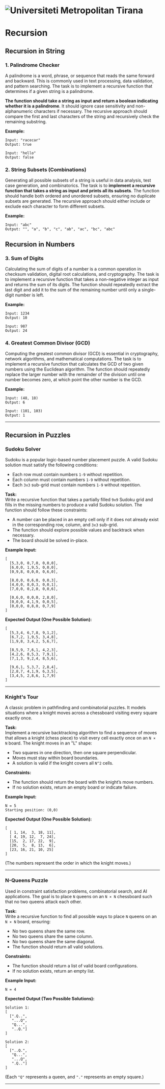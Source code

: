 # ![Universiteti Metropolitan Tirana](https://umt.edu.al/wp-content/uploads/2024/11/Universiteti-Metropolitan-Tirana.webp)  

# Recursion

## Recursion in String 

### 1. Palindrome Checker
A palindrome is a word, phrase, or sequence that reads the same forward and backward. This is commonly used in text processing, data validation, and pattern searching. The task is to implement a recursive function that determines if a given string is a palindrome. 

**The function should take a string as input and return a boolean indicating whether it is a palindrome**. It should ignore case sensitivity and non-alphanumeric characters if necessary. The recursive approach should compare the first and last characters of the string and recursively check the remaining substring. 

**Example:**
```
Input: "racecar"
Output: true

Input: "hello"
Output: false
```

### 2. String Subsets (Combinations)

Generating all possible subsets of a string is useful in data analysis, test case generation, and combinatorics. The task is to **implement a recursive function that takes a string as input and prints all its subsets**. The function should handle both ordered and unordered subsets, ensuring no duplicate subsets are generated. The recursive approach should either include or exclude each character to form different subsets. 

**Example:**
```
Input: "abc"
Output: "", "a", "b", "c", "ab", "ac", "bc", "abc"
``` 

## Recursion in Numbers

### 3. Sum of Digits
Calculating the sum of digits of a number is a common operation in checksum validation, digital root calculations, and cryptography. The task is to implement a recursive function that takes a non-negative integer as input and returns the sum of its digits. The function should repeatedly extract the last digit and add it to the sum of the remaining number until only a single-digit number is left.

**Example:**
```
Input: 1234
Output: 10

Input: 987
Output: 24
```

### 4. Greatest Common Divisor (GCD)
Computing the greatest common divisor (GCD) is essential in cryptography, network algorithms, and mathematical computations. The task is to implement a recursive function that calculates the GCD of two given numbers using the Euclidean algorithm. The function should repeatedly replace the larger number with the remainder of the division until one number becomes zero, at which point the other number is the GCD.

**Example:**
```
Input: (48, 18)
Output: 6

Input: (101, 103)
Output: 1
```

--- 

## Recursion in Puzzles

### **Sudoku Solver**  

Sudoku is a popular logic-based number placement puzzle. A valid Sudoku solution must satisfy the following conditions:  
- Each row must contain numbers `1-9` without repetition.  
- Each column must contain numbers `1-9` without repetition.  
- Each `3x3` sub-grid must contain numbers `1-9` without repetition.  

**Task:**  
Write a recursive function that takes a partially filled `9x9` Sudoku grid and fills in the missing numbers to produce a valid Sudoku solution. The function should follow these constraints:  
- A number can be placed in an empty cell only if it does not already exist in the corresponding row, column, and `3x3` sub-grid.  
- The function should explore possible values and backtrack when necessary.  
- The board should be solved in-place.  

**Example Input:**  
```
[
  [5,3,0, 0,7,0, 0,0,0],
  [6,0,0, 1,9,5, 0,0,0],
  [0,9,8, 0,0,0, 0,6,0],
  
  [8,0,0, 0,6,0, 0,0,3],
  [4,0,0, 8,0,3, 0,0,1],
  [7,0,0, 0,2,0, 0,0,6],
  
  [0,6,0, 0,0,0, 2,8,0],
  [0,0,0, 4,1,9, 0,0,5],
  [0,0,0, 0,8,0, 0,7,9]
]
```
**Expected Output (One Possible Solution):**  
```
[
  [5,3,4, 6,7,8, 9,1,2],
  [6,7,2, 1,9,5, 3,4,8],
  [1,9,8, 3,4,2, 5,6,7],
  
  [8,5,9, 7,6,1, 4,2,3],
  [4,2,6, 8,5,3, 7,9,1],
  [7,1,3, 9,2,4, 8,5,6],
  
  [9,6,1, 5,3,7, 2,8,4],
  [2,8,7, 4,1,9, 6,3,5],
  [3,4,5, 2,8,6, 1,7,9]
]
```
---

### **Knight's Tour**  

A classic problem in pathfinding and combinatorial puzzles. It models situations where a knight moves across a chessboard visiting every square exactly once.  

**Task:**  
Implement a recursive backtracking algorithm to find a sequence of moves that allows a knight (chess piece) to visit every cell exactly once on an `N × N` board. The knight moves in an "L" shape:  
- Two squares in one direction, then one square perpendicular.  
- Moves must stay within board boundaries.  
- A solution is valid if the knight covers all `N^2` cells.  

**Constraints:**  
- The function should return the board with the knight’s move numbers.  
- If no solution exists, return an empty board or indicate failure.  

**Example Input:**  
```
N = 5
Starting position: (0,0)
```
**Expected Output (One Possible Solution):**  
```
[
  [ 1, 14,  3, 18, 11],
  [ 4, 19, 12,  7, 24],
  [15,  2, 17, 22,  9],
  [20,  5,  8, 13,  6],
  [23, 16, 21, 10, 25]
]
```
(The numbers represent the order in which the knight moves.)

---

### **N-Queens Puzzle**  
Used in constraint satisfaction problems, combinatorial search, and AI applications. The goal is to place `N` queens on an `N × N` chessboard such that no two queens attack each other.  

**Task:**  
Write a recursive function to find all possible ways to place `N` queens on an `N × N` board, ensuring:  
- No two queens share the same row.  
- No two queens share the same column.  
- No two queens share the same diagonal.  
- The function should return all valid solutions.  

**Constraints:**  
- The function should return a list of valid board configurations.  
- If no solution exists, return an empty list.  

**Example Input:**  
```
N = 4
```
**Expected Output (Two Possible Solutions):**  
```
Solution 1:
[
  [".Q..",
   "...Q",
   "Q...",
   "..Q."]
]

Solution 2:
[
  ["..Q.",
   "Q...",
   "...Q",
   ".Q.."]
]
```
(Each `"Q"` represents a queen, and `"."` represents an empty square.)

---